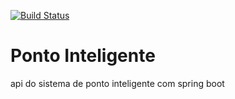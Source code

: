 [![Build Status](https://travis-ci.org/jerrymartins/ponto-inteligente-api.svg?branch=master)](https://travis-ci.org/jerrymartins/ponto-inteligente-api)
# Ponto Inteligente
api do sistema de ponto inteligente com spring boot
